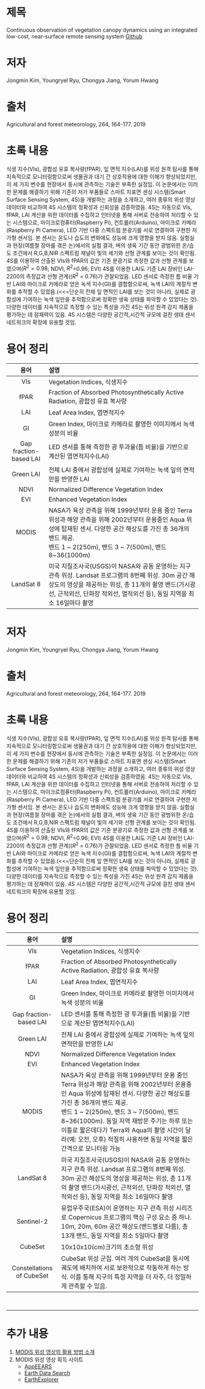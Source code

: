# 제목
Continuous observation of vegetation canopy dynamics using an integrated low-cost, near-surface remote sensing system
[Github](https://github.com/Kinznice/Smart-Surface-Sensing-System/tree/master)

# 저자
Jongmin Kim, Youngryel Ryu, Chongya Jiang, Yorum Hwang

# 출처
Agricultural and forest meteorology, 264, 164-177. 2019

# 초록 내용
식생 지수(VIs), 광합성 유효 복사량(fPAR), 잎 면적 지수(LAI)를 위성 원격 탐사를 통해 지속적으로 모니터링함으로써 생물권과 대기 간 상호작용에 대한 이해가 향상되었지만, 이 세 가지 변수를 현장에서 동시에 관측하는 기술은 부족한 실정임.
이 논문에서는 이러한 문제를 해결하기 위해 기존의 저가 부품들로 스마트 지표면 센싱 시스템(Smart Surface Sensing System, 4S)을 개발하는 과정을 소개하고, 여러 종류의 위성 영상 데이터와 비교하여 4S 시스템의 정확성과 신뢰성을 검증하였음.
4S는 자동으로 VIs, fPAR, LAI 계산을 위한 데이터를 수집하고 인터넷을 통해 서버로 전송하여 처리할 수 있는 시스템으로, 마이크로컴퓨터(Raspberry Pi), 컨트롤러(Arduino), 마이크로 카메라(Raspberry Pi Camera), LED 기반 다중 스펙트럼 분광기를 서로 연결하여 구현한 저가형 센서임. 본 센서는 온도나 습도의 변화에도 성능에 크게 영향을 받지 않음. 실험실과 현장(여름철 장마를 겪은 논)에서의 실험 결과, 벼의 생육 기간 동안 광범위한 온/습도 조건에서 R,G,B,NIR 스펙트럼 채널이 빛의 세기와 선형 관계를 보이는 것이 확인됨.  4S를 이용하여 산출된 VIs와 fPAR의 값은 기준 분광기로 측정한 값과 선형 관계를 보였으며($R^2=0.98$; NDVI, $R^2$=0.96; EVI) 4S를 이용한 LAI도 기준 LAI 장비인 LAI-2200의 측정값과 선형 관계(($R^2$ = 0.76)가 관찰되었음. LED 센서로 측정한 틈 비율 기반 LAI와 마이크로 카메라로 얻은 녹색 지수(GI)를 결합함으로써, 녹색 LAI의 계절적 변화를 추적할 수 있었음.(<<=단순히 전체 잎 면적인 LAI를 보는 것이 아니라, 실제로 광합성에 기여하는 녹색 잎만을 추적함으로써 정확한 생육 상태를 파악할 수 있었다는 것).  다양한 데이터를 지속적으로 측정할 수 있는 특성을 가진 4S는 위성 원격 감지 제품을 평가하는 데 잠재력이 있음. 4S 시스템은 다양한 공간적,시간적 규모에 걸친 생태 센서 네트워크의 확장에 유용할 것임.

# 용어 정리
|용어|설명|
|:-:|:-|
|VIs|Vegetation Indices, 식생지수|
|fPAR|Fraction of Absorbed Photosynthetically Active Radiation, 광합성 유효 복사량|
|LAI|Leaf Area Index, 엽면적지수|
|GI|Green Index, 마이크로 카메라로 촬영한 이미지에서 녹색 성분의 비율|
|Gap fraction-based LAI|LED 센서를 통해 측정한 광 투과율(틈 비율)을 기반으로 계산된 엽면적지수(LAI)|
|Green LAI|전체 LAI 중에서 광합성에 실제로 기여하는 녹색 잎의 면적만을 반영한 LAI|
|NDVI|Normalized Difference Vegetation Index|
|EVI|Enhanced Vegetation Index|
|MODIS|NASA가 육상 관측을 위해 1999년부터 운용 중인 Terra 위성과 해양 관측을 위해 2002년부터 운용중인 Aqua 위성에 탑재된 센서. 다양한 공간 해상도를 가진 총 36개의 밴드 제공.<br> 밴드 1 ~ 2(250m), 밴드 3 ~ 7(500m), 밴드 8~36(1000m)|
|LandSat 8| 미국 지질조사국(USGS)이 NASA와 공동 운영하는 지구 관측 위성. Landsat 프로그램의 8번째 위성. 30m 공간 해상도의 영상을 제공하는 위성, 총 11개의 촬영 밴드(가시광선, 근적외선, 단파장 적외선, 열적외선 등), 동일 지역을 최소 16일마다 촬영 

# 저자
Jongmin Kim, Youngryel Ryu, Chongya Jiang, Yorum Hwang

# 출처
Agricultural and forest meteorology, 264, 164-177. 2019

# 초록 내용
식생 지수(VIs), 광합성 유효 복사량(fPAR), 잎 면적 지수(LAI)를 위성 원격 탐사를 통해 지속적으로 모니터링함으로써 생물권과 대기 간 상호작용에 대한 이해가 향상되었지만, 이 세 가지 변수를 현장에서 동시에 관측하는 기술은 부족한 실정임.
이 논문에서는 이러한 문제를 해결하기 위해 기존의 저가 부품들로 스마트 지표면 센싱 시스템(Smart Surface Sensing System, 4S)을 개발하는 과정을 소개하고, 여러 종류의 위성 영상 데이터와 비교하여 4S 시스템의 정확성과 신뢰성을 검증하였음.
4S는 자동으로 VIs, fPAR, LAI 계산을 위한 데이터를 수집하고 인터넷을 통해 서버로 전송하여 처리할 수 있는 시스템으로, 마이크로컴퓨터(Raspberry Pi), 컨트롤러(Arduino), 마이크로 카메라(Raspberry Pi Camera), LED 기반 다중 스펙트럼 분광기를 서로 연결하여 구현한 저가형 센서임. 본 센서는 온도나 습도의 변화에도 성능에 크게 영향을 받지 않음. 실험실과 현장(여름철 장마를 겪은 논)에서의 실험 결과, 벼의 생육 기간 동안 광범위한 온/습도 조건에서 R,G,B,NIR 스펙트럼 채널이 빛의 세기와 선형 관계를 보이는 것이 확인됨.  4S를 이용하여 산출된 VIs와 fPAR의 값은 기준 분광기로 측정한 값과 선형 관계를 보였으며($R^2=0.98$; NDVI, $R^2$=0.96; EVI) 4S를 이용한 LAI도 기준 LAI 장비인 LAI-2200의 측정값과 선형 관계(($R^2$ = 0.76)가 관찰되었음. LED 센서로 측정한 틈 비율 기반 LAI와 마이크로 카메라로 얻은 녹색 지수(GI)를 결합함으로써, 녹색 LAI의 계절적 변화를 추적할 수 있었음.(<<=단순히 전체 잎 면적인 LAI를 보는 것이 아니라, 실제로 광합성에 기여하는 녹색 잎만을 추적함으로써 정확한 생육 상태를 파악할 수 있었다는 것).  다양한 데이터를 지속적으로 측정할 수 있는 특성을 가진 4S는 위성 원격 감지 제품을 평가하는 데 잠재력이 있음. 4S 시스템은 다양한 공간적,시간적 규모에 걸친 생태 센서 네트워크의 확장에 유용할 것임.

# 용어 정리
|용어|설명|
|:-:|:-|
|VIs|Vegetation Indices, 식생지수|
|fPAR|Fraction of Absorbed Photosynthetically Active Radiation, 광합성 유효 복사량|
|LAI|Leaf Area Index, 엽면적지수|
|GI|Green Index, 마이크로 카메라로 촬영한 이미지에서 녹색 성분의 비율|
|Gap fraction-based LAI|LED 센서를 통해 측정한 광 투과율(틈 비율)을 기반으로 계산된 엽면적지수(LAI)|
|Green LAI|전체 LAI 중에서 광합성에 실제로 기여하는 녹색 잎의 면적만을 반영한 LAI|
|NDVI|Normalized Difference Vegetation Index|
|EVI|Enhanced Vegetation Index|
|MODIS|NASA가 육상 관측을 위해 1999년부터 운용 중인 Terra 위성과 해양 관측을 위해 2002년부터 운용중인 Aqua 위성에 탑재된 센서. 다양한 공간 해상도를 가진 총 36개의 밴드 제공.<br> 밴드 1 ~ 2(250m), 밴드 3 ~ 7(500m), 밴드 8~36(1000m). 동일 지역 재방문 주기는 하루 또는 이틀로 짧은데다가 Terra와 Aqua의 촬영 시간이 달라(예: 오전, 오후) 적절히 사용하면 동일 지역을 짧은 간격으로 모니터링 가능|
|LandSat 8| 미국 지질조사국(USGS)이 NASA와 공동 운영하는 지구 관측 위성. Landsat 프로그램의 8번째 위성. 30m 공간 해상도의 영상을 제공하는 위성, 총 11개의 촬영 밴드(가시광선, 근적외선, 단파장 적외선, 열적외선 등), 동일 지역을 최소 16일마다 촬영|
|Sentinel-2| 유럽우주국(ESA)이 운영하는 지구 관측 위성 시리즈로 Copernicus 프로그램의 핵심 구성 요소 중 하나. 10m, 20m, 60m 공간 해상도(밴드별로 다름), 총 13개 밴드, 동일 지역을 최소 5일마다 촬영|
|CubeSet|10x10x10(cm)크기의 초소형 위성|
|Constellations of CubeSet|CubeSat 위성 군집. 여러 개의 CubeSat을 동시에 궤도에 배치하여 서로 보완적으로 작동하게 하는 방식. 이를 통해 지구의 특정 지역을 더 자주, 더 정밀하게 관측할 수 있음.|

<br><hr>

# 추가 내용
1. <a id="info01"></a>[MODIS 위성 영상의 활용 방법 소개](https://scienceon.kisti.re.kr/commons/util/originalView.do?cn=JAKO202030161655677&oCn=JAKO202030161655677&dbt=JAKO&journal=NJOU00291580)
2. <a id="info02"></a>MODIS 위성 영상 획득 사이트<br>
    - [AppEEARS](https://lpdaacsvc.cr.usgs.gov/appeears)
    - [Earth Data Search](https://www.earthdata.nasa.gov/)
    - [EarthExplorer](https://earthexplorer.usgs.gov/)
   
   
